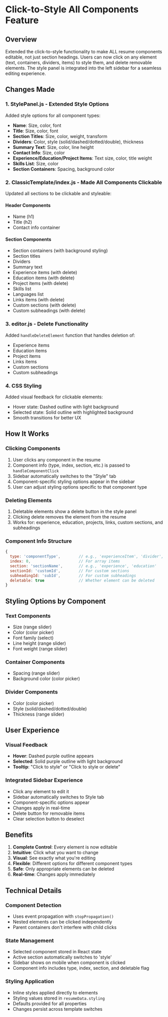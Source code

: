 # Click-to-Style All Components Feature

## Overview
Extended the click-to-style functionality to make ALL resume components editable, not just section headings. Users can now click on any element (text, containers, dividers, items) to style them, and delete removable elements. The style panel is integrated into the left sidebar for a seamless editing experience.

## Changes Made

### 1. StylePanel.js - Extended Style Options
Added style options for all component types:
- **Name**: Size, color, font
- **Title**: Size, color, font
- **Section Titles**: Size, color, weight, transform
- **Dividers**: Color, style (solid/dashed/dotted/double), thickness
- **Summary Text**: Size, color, line height
- **Contact Info**: Size, color
- **Experience/Education/Project Items**: Text size, color, title weight
- **Skills List**: Size, color
- **Section Containers**: Spacing, background color

### 2. ClassicTemplate/index.js - Made All Components Clickable
Updated all sections to be clickable and styleable:

#### Header Components
- Name (h1)
- Title (h2)
- Contact info container

#### Section Components
- Section containers (with background styling)
- Section titles
- Dividers
- Summary text
- Experience items (with delete)
- Education items (with delete)
- Project items (with delete)
- Skills list
- Languages list
- Links items (with delete)
- Custom sections (with delete)
- Custom subheadings (with delete)

### 3. editor.js - Delete Functionality
Added `handleDeleteElement` function that handles deletion of:
- Experience items
- Education items
- Project items
- Links items
- Custom sections
- Custom subheadings

### 4. CSS Styling
Added visual feedback for clickable elements:
- Hover state: Dashed outline with light background
- Selected state: Solid outline with highlighted background
- Smooth transitions for better UX

## How It Works

### Clicking Components
1. User clicks any component in the resume
2. Component info (type, index, section, etc.) is passed to `handleComponentClick`
3. Sidebar automatically switches to the "Style" tab
4. Component-specific styling options appear in the sidebar
5. User can adjust styling options specific to that component type

### Deleting Elements
1. Deletable elements show a delete button in the style panel
2. Clicking delete removes the element from the resume
3. Works for: experience, education, projects, links, custom sections, and subheadings

### Component Info Structure
```javascript
{
  type: 'componentType',        // e.g., 'experienceItem', 'divider', 'sectionTitle'
  index: 0,                     // For array items
  section: 'sectionName',       // e.g., 'experience', 'education'
  sectionId: 'customId',        // For custom sections
  subheadingId: 'subId',        // For custom subheadings
  deletable: true               // Whether element can be deleted
}
```

## Styling Options by Component

### Text Components
- Size (range slider)
- Color (color picker)
- Font family (select)
- Line height (range slider)
- Font weight (range slider)

### Container Components
- Spacing (range slider)
- Background color (color picker)

### Divider Components
- Color (color picker)
- Style (solid/dashed/dotted/double)
- Thickness (range slider)

## User Experience

### Visual Feedback
- **Hover**: Dashed purple outline appears
- **Selected**: Solid purple outline with light background
- **Tooltip**: "Click to style" or "Click to style or delete"

### Integrated Sidebar Experience
- Click any element to edit it
- Sidebar automatically switches to Style tab
- Component-specific options appear
- Changes apply in real-time
- Delete button for removable items
- Clear selection button to deselect

## Benefits
1. **Complete Control**: Every element is now editable
2. **Intuitive**: Click what you want to change
3. **Visual**: See exactly what you're editing
4. **Flexible**: Different options for different component types
5. **Safe**: Only appropriate elements can be deleted
6. **Real-time**: Changes apply immediately

## Technical Details

### Component Detection
- Uses event propagation with `stopPropagation()`
- Nested elements can be clicked independently
- Parent containers don't interfere with child clicks

### State Management
- Selected component stored in React state
- Active section automatically switches to 'style'
- Sidebar shows on mobile when component is clicked
- Component info includes type, index, section, and deletable flag

### Styling Application
- Inline styles applied directly to elements
- Styling values stored in `resumeData.styling`
- Defaults provided for all properties
- Changes persist across template switches
